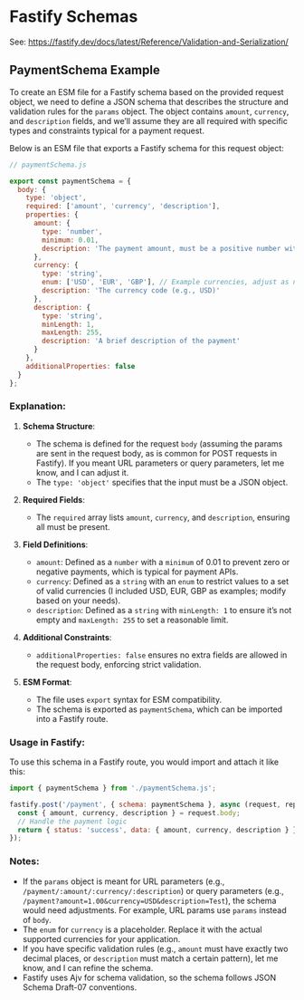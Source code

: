 # Fastify Schemas

See: https://fastify.dev/docs/latest/Reference/Validation-and-Serialization/

## PaymentSchema Example

To create an ESM file for a Fastify schema based on the provided request object, we need to define a JSON schema that describes the structure and validation rules for the `params` object. The object contains `amount`, `currency`, and `description` fields, and we’ll assume they are all required with specific types and constraints typical for a payment request.

Below is an ESM file that exports a Fastify schema for this request object:

```javascript
// paymentSchema.js

export const paymentSchema = {
  body: {
    type: 'object',
    required: ['amount', 'currency', 'description'],
    properties: {
      amount: {
        type: 'number',
        minimum: 0.01,
        description: 'The payment amount, must be a positive number with at least 0.01'
      },
      currency: {
        type: 'string',
        enum: ['USD', 'EUR', 'GBP'], // Example currencies, adjust as needed
        description: 'The currency code (e.g., USD)'
      },
      description: {
        type: 'string',
        minLength: 1,
        maxLength: 255,
        description: 'A brief description of the payment'
      }
    },
    additionalProperties: false
  }
};
```

### Explanation:
1. **Schema Structure**:
   - The schema is defined for the request `body` (assuming the params are sent in the request body, as is common for POST requests in Fastify). If you meant URL parameters or query parameters, let me know, and I can adjust it.
   - The `type: 'object'` specifies that the input must be a JSON object.

2. **Required Fields**:
   - The `required` array lists `amount`, `currency`, and `description`, ensuring all must be present.

3. **Field Definitions**:
   - `amount`: Defined as a `number` with a `minimum` of 0.01 to prevent zero or negative payments, which is typical for payment APIs.
   - `currency`: Defined as a `string` with an `enum` to restrict values to a set of valid currencies (I included USD, EUR, GBP as examples; modify based on your needs).
   - `description`: Defined as a `string` with `minLength: 1` to ensure it’s not empty and `maxLength: 255` to set a reasonable limit.

4. **Additional Constraints**:
   - `additionalProperties: false` ensures no extra fields are allowed in the request body, enforcing strict validation.

5. **ESM Format**:
   - The file uses `export` syntax for ESM compatibility.
   - The schema is exported as `paymentSchema`, which can be imported into a Fastify route.

### Usage in Fastify:
To use this schema in a Fastify route, you would import and attach it like this:

```javascript
import { paymentSchema } from './paymentSchema.js';

fastify.post('/payment', { schema: paymentSchema }, async (request, reply) => {
  const { amount, currency, description } = request.body;
  // Handle the payment logic
  return { status: 'success', data: { amount, currency, description } };
});
```

### Notes:
- If the `params` object is meant for URL parameters (e.g., `/payment/:amount/:currency/:description`) or query parameters (e.g., `/payment?amount=1.00&currency=USD&description=Test`), the schema would need adjustments. For example, URL params use `params` instead of `body`.
- The `enum` for `currency` is a placeholder. Replace it with the actual supported currencies for your application.
- If you have specific validation rules (e.g., `amount` must have exactly two decimal places, or `description` must match a certain pattern), let me know, and I can refine the schema.
- Fastify uses Ajv for schema validation, so the schema follows JSON Schema Draft-07 conventions.
